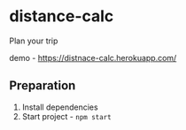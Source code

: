 # distance-calc

Plan your trip

demo - https://distnace-calc.herokuapp.com/

## Preparation

1. Install dependencies
2. Start project - `npm start`
